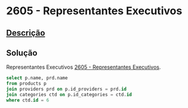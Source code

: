 # 2605 - Representantes Executivos

## [Descrição](https://judge.beecrowd.com/pt/problems/view/2605)

## Solução

Representantes Executivos [2605 - Representantes Executivos](../2605/README.md).

```sql
select p.name, prd.name
from products p
join providers prd on p.id_providers = prd.id
join categories ctd on p.id_categories = ctd.id
where ctd.id = 6
```
